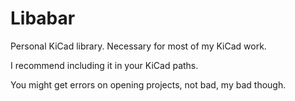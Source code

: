 # Libabar
Personal KiCad library. Necessary for most of my KiCad work.

I recommend including it in your KiCad paths.

You might get errors on opening projects, not bad, my bad though.
